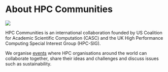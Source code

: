 # About HPC Communities

<img src="{{site.url}}/images/CASC-and-HPC-SIG.png" style="display: block; margin: auto;" />

HPC Communities is an international collaboration founded by US Coalition for Academic Scientific Computation (CASC) and the UK High Performance Computing Special Interest Group (HPC-SIG).

We organise <a href="events.html" title="Events">events</a> where HPC organisations around the world can collaborate together, share their ideas and challenges and discuss issues such as sustainability.

